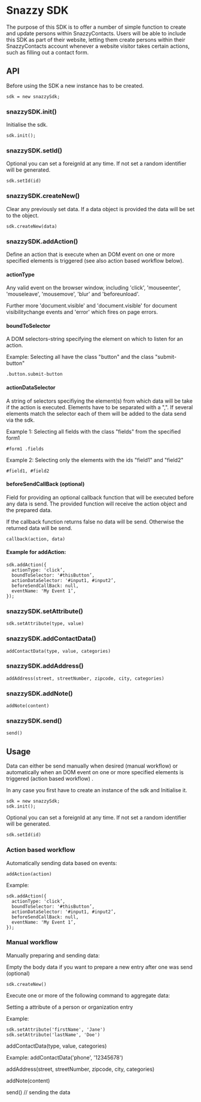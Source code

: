 # Snazzy SDK

The purpose of this SDK is to offer a number of simple function to create and update persons within SnazzyContacts. Users will be able to include this SDK as part of their website, letting them create persons within their SnazzyContacts account whenever a website visitor takes certain actions, such as filling out a contact form.

## API

Before using the SDK a new instance has to be created.

```
sdk = new snazzySdk;
```

### snazzySDK.init()

Initialise the sdk.

```
sdk.init();
```

### snazzySDK.setId()

Optional you can set a foreignId at any time. If not set a random identifier will be generated.

```
sdk.setId(id)
```

### snazzySDK.createNew()

Clear any previously set data. If a data object is provided the data will be set to the object.

```
sdk.createNew(data)
```

### snazzySDK.addAction()

Define an action that is execute when an DOM event on one or more specified elements is triggered (see also action based workflow below).

#### actionType

Any valid event on the browser window, including 'click', 'mouseenter', 'mouseleave', 'mousemove', 'blur' and 'beforeunload'.

Further more 'document.visible' and 'document.visible' for document visibilitychange events and 'error' which fires on page errors.

#### boundToSelector

A DOM selectors-string specifying the element on which to listen for an action.

Example: Selecting all have the class "button" and the class "submit-button"
```
.button.submit-button
```

#### actionDataSelector

A string of selectors specifiying the element(s) from which data will be take if the action is executed. Elements have to be separated with a ",". If several elements match the selector each of them will be added to the data send via the sdk.

Example 1: Selecting all fields with the class "fields" from the specified form1
```
#form1 .fields
```

Example 2: Selecting only the elements with the ids "field1" and "field2"
```
#field1, #field2
```

#### beforeSendCallBack (optional)

Field for providing an optional callback function that will be executed before any data is send. The provided function will receive the action object and the prepared data.

If the callback function returns false no data will be send. Otherwise the returned data will be send.

```
callback(action, data)
```

#### Example for addAction:
```
sdk.addAction({
  actionType: 'click’,
  boundToSelector: '#thisButton’,
  actionDataSelector: '#input1, #input2’,
  beforeSendCallBack: null,
  eventName: 'My Event 1’,
});
```

### snazzySDK.setAttribute()

```
sdk.setAttribute(type, value)
```
### snazzySDK.addContactData()

```
addContactData(type, value, categories)
```

### snazzySDK.addAddress()

```
addAddress(street, streetNumber, zipcode, city, categories)
```

### snazzySDK.addNote()

```
addNote(content)
```

### snazzySDK.send()

```
send()
```

## Usage

Data can either be send manually when desired (manual workflow) or automatically when an DOM event on one or more specified elements is triggered (action based workflow) .

In any case you first have to create an instance of the sdk and Initialise it.

```
sdk = new snazzySdk;
sdk.init();
```

Optional you can set a foreignId at any time. If not set a random identifier will be generated.

```
sdk.setId(id)
```

### Action based workflow

Automatically sending data based on events:

```
addAction(action)
```

Example:
```
sdk.addAction({
  actionType: 'click’,
  boundToSelector: '#thisButton’,
  actionDataSelector: '#input1, #input2’,
  beforeSendCallBack: null,
  eventName: 'My Event 1’,
});
```

### Manual workflow

Manually preparing and sending data:

Empty the body data if you want to prepare a new entry after one was send (optional)

```
sdk.createNew()
```

Execute one or more of the following command to aggregate data:

Setting a attribute of a person or organization entry

Example:

```
sdk.setAttribute('firstName', 'Jane')
sdk.setAttribute('lastName', 'Doe')
```

addContactData(type, value, categories)

Example: addContactData('phone', '12345678')

addAddress(street, streetNumber, zipcode, city, categories)

addNote(content)

send() // sending the data
